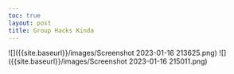```yaml
---
toc: true
layout: post
title: Group Hacks Kinda
---
```


![]({{site.baseurl}}/images/Screenshot 2023-01-16 213625.png)
![]({{site.baseurl}}/images/Screenshot 2023-01-16 215011.png)